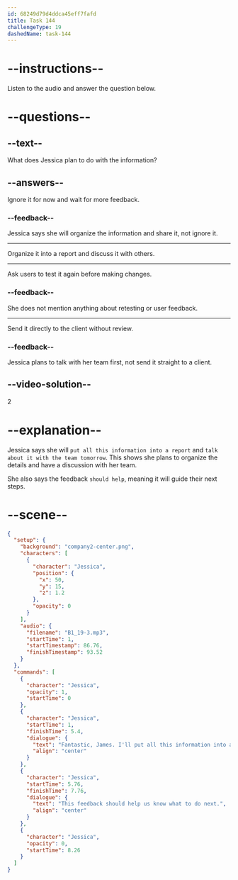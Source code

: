 ```yaml
---
id: 68249d79d4ddca45eff7fafd
title: Task 144
challengeType: 19
dashedName: task-144
---
```


<!-- (Audio) Jessica: Fantastic, James. I’ll put all this information into a report and talk about it with the team tomorrow. This feedback should help us know what to do next. -->

# --instructions--

Listen to the audio and answer the question below.

# --questions--

## --text--

What does Jessica plan to do with the information?

## --answers--

Ignore it for now and wait for more feedback.

### --feedback--

Jessica says she will organize the information and share it, not ignore it.

---

Organize it into a report and discuss it with others.

---

Ask users to test it again before making changes.

### --feedback--

She does not mention anything about retesting or user feedback.

---

Send it directly to the client without review.

### --feedback--

Jessica plans to talk with her team first, not send it straight to a client.

## --video-solution--

2

# --explanation--

Jessica says she will `put all this information into a report` and `talk about it with the team tomorrow`. This shows she plans to organize the details and have a discussion with her team.

She also says the feedback `should help`, meaning it will guide their next steps.

# --scene--

```json
{
  "setup": {
    "background": "company2-center.png",
    "characters": [
      {
        "character": "Jessica",
        "position": {
          "x": 50,
          "y": 15,
          "z": 1.2
        },
        "opacity": 0
      }
    ],
    "audio": {
      "filename": "B1_19-3.mp3",
      "startTime": 1,
      "startTimestamp": 86.76,
      "finishTimestamp": 93.52
    }
  },
  "commands": [
    {
      "character": "Jessica",
      "opacity": 1,
      "startTime": 0
    },
    {
      "character": "Jessica",
      "startTime": 1,
      "finishTime": 5.4,
      "dialogue": {
        "text": "Fantastic, James. I'll put all this information into a report and talk about it with the team tomorrow.",
        "align": "center"
      }
    },
    {
      "character": "Jessica",
      "startTime": 5.76,
      "finishTime": 7.76,
      "dialogue": {
        "text": "This feedback should help us know what to do next.",
        "align": "center"
      }
    },
    {
      "character": "Jessica",
      "opacity": 0,
      "startTime": 8.26
    }
  ]
}
```
